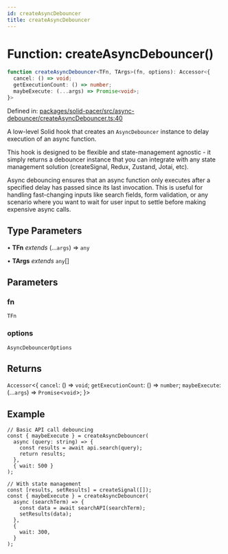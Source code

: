 ```yaml
---
id: createAsyncDebouncer
title: createAsyncDebouncer
---
```


<!-- DO NOT EDIT: this page is autogenerated from the type comments -->

# Function: createAsyncDebouncer()

```ts
function createAsyncDebouncer<TFn, TArgs>(fn, options): Accessor<{
  cancel: () => void;
  getExecutionCount: () => number;
  maybeExecute: (...args) => Promise<void>;
}>
```

Defined in: [packages/solid-pacer/src/async-debouncer/createAsyncDebouncer.ts:40](https://github.com/TanStack/pacer/blob/main/packages/solid-pacer/src/async-debouncer/createAsyncDebouncer.ts#L40)

A low-level Solid hook that creates an `AsyncDebouncer` instance to delay execution of an async function.

This hook is designed to be flexible and state-management agnostic - it simply returns a debouncer instance that
you can integrate with any state management solution (createSignal, Redux, Zustand, Jotai, etc).

Async debouncing ensures that an async function only executes after a specified delay has passed since its last invocation.
This is useful for handling fast-changing inputs like search fields, form validation, or any scenario where you want to
wait for user input to settle before making expensive async calls.

## Type Parameters

• **TFn** *extends* (...`args`) => `any`

• **TArgs** *extends* `any`[]

## Parameters

### fn

`TFn`

### options

`AsyncDebouncerOptions`

## Returns

`Accessor`\<\{
  `cancel`: () => `void`;
  `getExecutionCount`: () => `number`;
  `maybeExecute`: (...`args`) => `Promise`\<`void`\>;
 \}\>

## Example

```tsx
// Basic API call debouncing
const { maybeExecute } = createAsyncDebouncer(
  async (query: string) => {
    const results = await api.search(query);
    return results;
  },
  { wait: 500 }
);

// With state management
const [results, setResults] = createSignal([]);
const { maybeExecute } = createAsyncDebouncer(
  async (searchTerm) => {
    const data = await searchAPI(searchTerm);
    setResults(data);
  },
  {
    wait: 300,
  }
);
```
